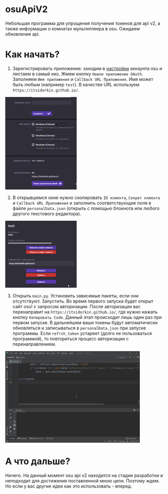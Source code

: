 # osuApiV2
 Небольшая программа для упрощения получения токенов для api v2, а также информации о комнатах мультиплеера в osu. Ожидаем обновления api.
# Как начать?
1. Зарегистрировать приложение: заходим в [настройки](https://osu.ppy.sh/home/account/edit) аккаунта osu и листаем в самый низ. Жмем кнопку `Новое приложение OAuth`. Заполняем `Имя приложения` и `Callback URL Приложения`. Имя может быть любым (например `test`). В качестве URL используем `https://itsidorkin.github.io/`.

<img src="readmeSrc/1.gif" width="45%">

2. В открывшемся окне нужно скопировать `ID клиента`, `Секрет клиента` и `Callback URL Приложения` и заполнить соответствующие поля в файле `personalData.json` (открыть с помощью блокнота или любого другого текстового редактора). 

<img src="readmeSrc/2.gif" width="45%">

3. Открыть `main.py`. Установить зависимые пакеты, если они отсутствуют. Запустить. Во время первого запуска будет открыт сайт osu! c запросом авторизации. После авторизации вас перенаправит на `https://itsidorkin.github.io/`, где нужно нажать кнопку `Копировать Code`. Данный этап происходит лишь один раз при первом запуске. В дальнейшем ваши токены будут автоматически обновляться и записываться в `personalData.json` при запуске программы. Если `refrsh_token` устареет (долго не пользоваться программой), то повториться процесс авторизации с перенаправлением.

<img src="readmeSrc/3.gif" width="85%">

# А что дальше?
Ничего. На данный момент osu api v2 находится на стадии разработки и неподходит для достижения поставленной мною цели. Поэтому ждем. Но если у вас другие идеи как это использовать - вперед.
